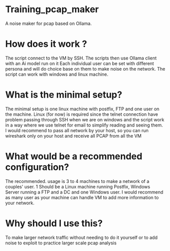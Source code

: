 # Training_pcap_maker
A noise maker for pcap based on Ollama.

# How does it work ? 
The script connect to the VM by SSH. The scripts then use Ollama client with an Ai model run on it
Each individual user can be set with different persona and will do choice base on them to make noise on the network.
The script can work with windows and linux machine.

# What is the minimal setup? 
The minimal setup is one linux machine with postfix, FTP and one user on the machine.
Linux (for now) is required since the telnet connection have problem passing through SSH when we are on windows and the script
work in a way where we use telnet for email to simplify reading and seeing them.
I would recommend to pass all network by your host, so you can run wireshark only on your host and receive all PCAP from 
all the VM

# What would be a recommended configuration?
The recommended. usage is 3 to 4 machines to make a network of a couples' user.
1 Should be a Linux machine running Postfix, Windows Server running a FTP and a DC and one Windows user.
I would recommend as many user as your machine can handle VM to add more information to your network.


# Why should I use this? 
To make larger network traffic without needing to do it yourself or to add noise to exploit to practice larger scale pcap 
analysis 